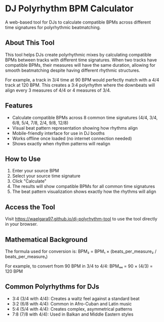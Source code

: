 # DJ Polyrhythm BPM Calculator

A web-based tool for DJs to calculate compatible BPMs across different time signatures for polyrhythmic beatmatching.

## About This Tool

This tool helps DJs create polyrhythmic mixes by calculating compatible BPMs between tracks with different time signatures. When two tracks have compatible BPMs, their measures will have the same duration, allowing for smooth beatmatching despite having different rhythmic structures.

For example, a track in 3/4 time at 90 BPM would perfectly match with a 4/4 track at 120 BPM. This creates a 3:4 polyrhythm where the downbeats will align every 3 measures of 4/4 or 4 measures of 3/4.

## Features

- Calculate compatible BPMs across 8 common time signatures (4/4, 3/4, 6/8, 5/4, 7/8, 2/4, 9/8, 12/8)
- Visual beat pattern representation showing how rhythms align
- Mobile-friendly interface for use in DJ booths
- Works offline once loaded (no internet connection needed)
- Shows exactly when rhythm patterns will realign

## How to Use

1. Enter your source BPM
2. Select your source time signature
3. Click "Calculate"
4. The results will show compatible BPMs for all common time signatures
5. The beat pattern visualization shows exactly how the rhythms will align

## Access the Tool

Visit https://waelgara97.github.io/dj-polyrhythm-tool to use the tool directly in your browser.

## Mathematical Background

The formula used for conversion is:
BPM₂ = BPM₁ × (beats_per_measure₂ / beats_per_measure₁)

For example, to convert from 90 BPM in 3/4 to 4/4:
BPM₄₄ = 90 × (4/3) = 120 BPM

## Common Polyrhythms for DJs

- 3:4 (3/4 with 4/4): Creates a waltz feel against a standard beat
- 3:2 (6/8 with 4/4): Common in Afro-Cuban and Latin music
- 5:4 (5/4 with 4/4): Creates complex, asymmetrical patterns
- 7:8 (7/8 with 4/4): Used in Balkan and Middle Eastern styles